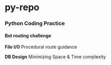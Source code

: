 # py-repo

### Python Coding Practice
  #### Bot routing challenge
  **File I/O** Procedural route guidance
  
  **DB Design** Minimizing Space & Time complexity
